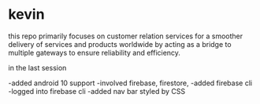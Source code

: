 # kevin

this repo primarily focuses on customer relation services for a smoother delivery of services and
products worldwide by acting as a bridge to multiple gateways to ensure reliability and efficiency.

in the last session

-added android 10 support
-involved firebase, firestore,
-added firebase cli
-logged into firebase cli
-added nav bar styled by CSS
